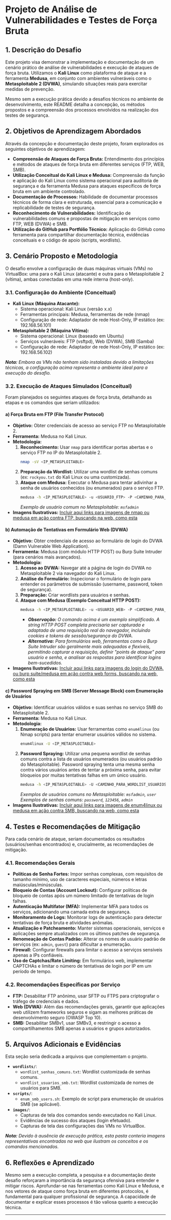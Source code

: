 # Projeto de Análise de Vulnerabilidades e Testes de Força Bruta

## 1. Descrição do Desafio

Este projeto visa demonstrar a implementação e documentação de um cenário prático de análise de vulnerabilidades e execução de ataques de força bruta. Utilizamos o **Kali Linux** como plataforma de ataque e a ferramenta **Medusa**, em conjunto com ambientes vulneráveis como o **Metasploitable 2 (DVWA)**, simulando situações reais para exercitar medidas de prevenção.

Mesmo sem a execução prática devido a desafios técnicos no ambiente de desenvolvimento, este README detalha a concepção, os métodos propostos e a compreensão dos processos envolvidos na realização dos testes de segurança.

## 2. Objetivos de Aprendizagem Abordados

Através da concepção e documentação deste projeto, foram explorados os seguintes objetivos de aprendizagem:

* **Compreensão de Ataques de Força Bruta:** Entendimento dos princípios e métodos de ataques de força bruta em diferentes serviços (FTP, WEB, SMB).
* **Utilização Conceitual do Kali Linux e Medusa:** Compreensão da função e aplicação do Kali Linux como sistema operacional para auditoria de segurança e da ferramenta Medusa para ataques específicos de força bruta em um ambiente controlado.
* **Documentação de Processos:** Habilidade de documentar processos técnicos de forma clara e estruturada, essencial para a comunicação e replicabilidade de testes de segurança.
* **Reconhecimento de Vulnerabilidades:** Identificação de vulnerabilidades comuns e propostas de mitigação em serviços como FTP, WEB (DVWA) e SMB.
* **Utilização do GitHub para Portfólio Técnico:** Aplicação do GitHub como ferramenta para compartilhar documentação técnica, evidências conceituais e o código de apoio (scripts, wordlists).

## 3. Cenário Proposto e Metodologia

O desafio envolve a configuração de duas máquinas virtuais (VMs) no VirtualBox: uma para o Kali Linux (atacante) e outra para o Metasploitable 2 (vítima), ambas conectadas em uma rede interna (host-only).

### 3.1. Configuração do Ambiente (Conceitual)

* **Kali Linux (Máquina Atacante):**
    * Sistema operacional: Kali Linux (versão x.x)
    * Ferramentas principais: Medusa, ferramentas de rede (nmap)
    * Configuração de rede: Adaptador de rede Host-Only, IP estático (ex: 192.168.56.101)
* **Metasploitable 2 (Máquina Vítima):**
    * Sistema operacional: Linux (baseado em Ubuntu)
    * Serviços vulneráveis: FTP (vsftpd), Web (DVWA), SMB (Samba)
    * Configuração de rede: Adaptador de rede Host-Only, IP estático (ex: 192.168.56.102)

_**Nota:** Embora as VMs não tenham sido instaladas devido a limitações técnicas, a configuração acima representa o ambiente ideal para a execução do desafio._

### 3.2. Execução de Ataques Simulados (Conceitual)

Foram planejados os seguintes ataques de força bruta, detalhando as etapas e os comandos que seriam utilizados:

#### a) Força Bruta em FTP (File Transfer Protocol)

* **Objetivo:** Obter credenciais de acesso ao serviço FTP no Metasploitable 2.
* **Ferramenta:** Medusa no Kali Linux.
* **Metodologia:**
    1.  **Reconhecimento:** Usar `nmap` para identificar portas abertas e o serviço FTP no IP do Metasploitable 2.
        ```bash
        nmap -sV <IP_METASPLOITABLE>
        ```
    2.  **Preparação da Wordlist:** Utilizar uma wordlist de senhas comuns (ex: `rockyou.txt` do Kali Linux ou uma customizada).
    3.  **Ataque com Medusa:** Executar o Medusa para tentar adivinhar a senha de usuários conhecidos (ou enumerados) para o serviço FTP.
        ```bash
        medusa -h <IP_METASPLOITABLE> -u <USUARIO_FTP> -P <CAMINHO_PARA_WORDLIST_SENHAS> -M ftp
        ```
        *Exemplo de usuário comum no Metasploitable: `msfadmin`*
* **Imagens Ilustrativas:** [Incluir aqui links para imagens de nmap ou medusa em ação contra FTP, buscando na web, como esta](https://www.google.com/search?q=medusa+ftp+bruteforce+kali+linux&tbm=isch)

#### b) Automação de Tentativas em Formulário Web (DVWA)

* **Objetivo:** Obter credenciais de acesso ao formulário de login do DVWA (Damn Vulnerable Web Application).
* **Ferramenta:** Medusa (com módulo HTTP POST) ou Burp Suite Intruder (para cenários mais avançados).
* **Metodologia:**
    1.  **Acesso ao DVWA:** Navegar até a página de login do DVWA no Metasploitable 2 via navegador do Kali Linux.
    2.  **Análise do Formulário:** Inspecionar o formulário de login para entender os parâmetros de submissão (username, password, token de segurança).
    3.  **Preparação:** Criar wordlists para usuários e senhas.
    4.  **Ataque com Medusa (Exemplo Conceitual HTTP POST):**
        ```bash
        medusa -h <IP_METASPLOITABLE> -u <USUARIO_WEB> -P <CAMINHO_PARA_WORDLIST_SENHAS> -m http -T 5 -F -d "POST /dvwa/login.php HTTP/1.1\r\nHost: <IP_METASPLOITABLE>\r\nUser-Agent: Mozilla/5.0 (...)\r\nAccept: text/html,application/xhtml+xml,application/xml;q=0.9,image/webp,*/*;q=0.8\r\nAccept-Language: en-US,en;q=0.5\r\nAccept-Encoding: gzip, deflate\r\nReferer: http://<IP_METASPLOITABLE>/dvwa/login.php\r\nCookie: PHPSESSID=...; security=low\r\nContent-Type: application/x-www-form-urlencoded\r\nContent-Length: XX\r\n\r\nusername=<USUARIO_WEB>&password=<PASS>&Login=Login\r\n" -s "Login failed"
        ```
        * _**Observação:** O comando acima é um exemplo simplificado. A string HTTP POST completa precisaria ser capturada e adaptada de uma requisição real do navegador, incluindo cookies e tokens de sessão/segurança do DVWA._
        * _**Alternativa:** Para formulários web, ferramentas como o Burp Suite Intruder são geralmente mais adequadas e flexíveis, permitindo capturar a requisição, definir "points de ataque" para usuário e senha, e analisar as respostas para identificar logins bem-sucedidos._
* **Imagens Ilustrativas:** [Incluir aqui links para imagens do login do DVWA, ou burp suite/medusa em ação contra web forms, buscando na web, como esta](https://www.google.com/search?q=dvwa+login+page&tbm=isch)

#### c) Password Spraying em SMB (Server Message Block) com Enumeração de Usuários

* **Objetivo:** Identificar usuários válidos e suas senhas no serviço SMB do Metasploitable 2.
* **Ferramenta:** Medusa no Kali Linux.
* **Metodologia:**
    1.  **Enumeração de Usuários:** Usar ferramentas como `enum4linux` (ou Nmap scripts) para tentar enumerar usuários válidos no sistema.
        ```bash
        enum4linux -U <IP_METASPLOITABLE>
        ```
    2.  **Password Spraying:** Utilizar uma pequena wordlist de senhas comuns contra a lista de usuários enumerados (ou usuários padrão do Metasploitable). Password spraying tenta uma mesma senha contra vários usuários antes de tentar a próxima senha, para evitar bloqueios por muitas tentativas falhas em um único usuário.
        ```bash
        medusa -h <IP_METASPLOITABLE> -U <CAMINHO_PARA_WORDLIST_USUARIOS> -p <SENHA_COMUM> -M smb
        ```
        *Exemplos de usuários comuns no Metasploitable: `msfadmin`, `user`*
        *Exemplos de senhas comuns: `password`, `123456`, `admin`*
* **Imagens Ilustrativas:** [Incluir aqui links para imagens de enum4linux ou medusa em ação contra SMB, buscando na web, como esta](https://www.google.com/search?q=medusa+smb+password+spraying+kali+linux&tbm=isch)

## 4. Testes e Recomendações de Mitigação

Para cada cenário de ataque, seriam documentados os resultados (usuários/senhas encontrados) e, crucialmente, as recomendações de mitigação.

### 4.1. Recomendações Gerais

* **Políticas de Senha Fortes:** Impor senhas complexas, com requisitos de tamanho mínimo, uso de caracteres especiais, números e letras maiúsculas/minúsculas.
* **Bloqueio de Contas (Account Lockout):** Configurar políticas de bloqueio de contas após um número limitado de tentativas de login falhas.
* **Autenticação Multifator (MFA):** Implementar MFA para todos os serviços, adicionando uma camada extra de segurança.
* **Monitoramento de Logs:** Monitorar logs de autenticação para detectar tentativas de força bruta e atividades anômalas.
* **Atualização e Patcheamento:** Manter sistemas operacionais, serviços e aplicações sempre atualizados com os últimos patches de segurança.
* **Renomeação de Contas Padrão:** Alterar os nomes de usuário padrão de serviços (ex: `admin`, `guest`) para dificultar a enumeração.
* **Firewall:** Configurar firewalls para limitar o acesso a serviços sensíveis apenas a IPs confiáveis.
* **Uso de Captchas/Rate Limiting:** Em formulários web, implementar CAPTCHAs e limitar o número de tentativas de login por IP em um período de tempo.

### 4.2. Recomendações Específicas por Serviço

* **FTP:** Desabilitar FTP anônimo, usar SFTP ou FTPS para criptografar o tráfego de credenciais e dados.
* **Web (DVWA):** Além das recomendações gerais, garantir que aplicações web utilizem frameworks seguros e sigam as melhores práticas de desenvolvimento seguro (OWASP Top 10).
* **SMB:** Desabilitar SMBv1, usar SMBv3, e restringir o acesso a compartilhamentos SMB apenas a usuários e grupos autorizados.

## 5. Arquivos Adicionais e Evidências

Esta seção seria dedicada a arquivos que complementam o projeto.

* **`wordlists/`**:
    * `wordlist_senhas_comuns.txt`: Wordlist customizada de senhas comuns.
    * `wordlist_usuarios_smb.txt`: Wordlist customizada de nomes de usuários para SMB.
* **`scripts/`**:
    * `enum_smb_users.sh`: Exemplo de script para enumeração de usuários SMB (se aplicável).
* **`images/`**:
    * Capturas de tela dos comandos sendo executados no Kali Linux.
    * Evidências de sucesso dos ataques (login efetuado).
    * Capturas de tela das configurações das VMs no VirtualBox.

_**Nota:** Devido à ausência de execução prática, esta pasta conteria imagens representativas encontradas na web que ilustram os conceitos e os comandos mencionados._

## 6. Reflexões e Aprendizado

Mesmo sem a execução completa, a pesquisa e a documentação deste desafio reforçaram a importância da segurança ofensiva para entender e mitigar riscos. Aprofundar-se nas ferramentas como Kali Linux e Medusa, e nos vetores de ataque como força bruta em diferentes protocolos, é fundamental para qualquer profissional de segurança. A capacidade de documentar e explicar esses processos é tão valiosa quanto a execução técnica.

---
